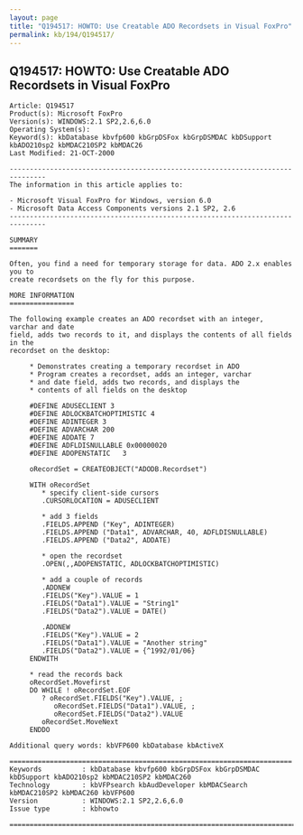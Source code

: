 ```yaml
---
layout: page
title: "Q194517: HOWTO: Use Creatable ADO Recordsets in Visual FoxPro"
permalink: kb/194/Q194517/
---
```


## Q194517: HOWTO: Use Creatable ADO Recordsets in Visual FoxPro

	Article: Q194517
	Product(s): Microsoft FoxPro
	Version(s): WINDOWS:2.1 SP2,2.6,6.0
	Operating System(s): 
	Keyword(s): kbDatabase kbvfp600 kbGrpDSFox kbGrpDSMDAC kbDSupport kbADO210sp2 kbMDAC210SP2 kbMDAC26
	Last Modified: 21-OCT-2000
	
	-------------------------------------------------------------------------------
	The information in this article applies to:
	
	- Microsoft Visual FoxPro for Windows, version 6.0 
	- Microsoft Data Access Components versions 2.1 SP2, 2.6 
	-------------------------------------------------------------------------------
	
	SUMMARY
	=======
	
	Often, you find a need for temporary storage for data. ADO 2.x enables you to
	create recordsets on the fly for this purpose.
	
	MORE INFORMATION
	================
	
	The following example creates an ADO recordset with an integer, varchar and date
	field, adds two records to it, and displays the contents of all fields in the
	recordset on the desktop:
	
	     * Demonstrates creating a temporary recordset in ADO
	     * Program creates a recordset, adds an integer, varchar
	     * and date field, adds two records, and displays the
	     * contents of all fields on the desktop
	
	     #DEFINE ADUSECLIENT 3
	     #DEFINE ADLOCKBATCHOPTIMISTIC 4
	     #DEFINE ADINTEGER 3
	     #DEFINE ADVARCHAR 200
	     #DEFINE ADDATE 7
	     #DEFINE ADFLDISNULLABLE 0x00000020
	     #DEFINE ADOPENSTATIC   3
	
	     oRecordSet = CREATEOBJECT("ADODB.Recordset")
	
	     WITH oRecordSet
	        * specify client-side cursors
	        .CURSORLOCATION = ADUSECLIENT
	
	        * add 3 fields
	        .FIELDS.APPEND ("Key", ADINTEGER)
	        .FIELDS.APPEND ("Data1", ADVARCHAR, 40, ADFLDISNULLABLE)
	        .FIELDS.APPEND ("Data2", ADDATE)
	
	        * open the recordset
	        .OPEN(,,ADOPENSTATIC, ADLOCKBATCHOPTIMISTIC)
	
	        * add a couple of records
	        .ADDNEW
	        .FIELDS("Key").VALUE = 1
	        .FIELDS("Data1").VALUE = "String1"
	        .FIELDS("Data2").VALUE = DATE()
	
	        .ADDNEW
	        .FIELDS("Key").VALUE = 2
	        .FIELDS("Data1").VALUE = "Another string"
	        .FIELDS("Data2").VALUE = {^1992/01/06}
	     ENDWITH
	
	     * read the records back
	     oRecordSet.Movefirst
	     DO WHILE ! oRecordSet.EOF
	        ? oRecordSet.FIELDS("Key").VALUE, ;
	           oRecordSet.FIELDS("Data1").VALUE, ;
	           oRecordSet.FIELDS("Data2").VALUE
	        oRecordSet.MoveNext
	     ENDDO
	
	Additional query words: kbVFP600 kbDatabase kbActiveX
	
	======================================================================
	Keywords          : kbDatabase kbvfp600 kbGrpDSFox kbGrpDSMDAC kbDSupport kbADO210sp2 kbMDAC210SP2 kbMDAC260 
	Technology        : kbVFPsearch kbAudDeveloper kbMDACSearch kbMDAC210SP2 kbMDAC260 kbVFP600
	Version           : WINDOWS:2.1 SP2,2.6,6.0
	Issue type        : kbhowto
	
	=============================================================================
	
